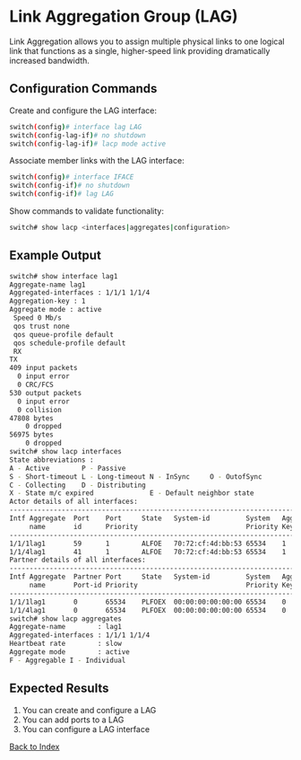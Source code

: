 
# Link Aggregation Group (LAG) 

Link Aggregation allows you to assign multiple physical links to one logical link that functions as a single, higher-speed link providing dramatically increased bandwidth. 

## Configuration Commands 

Create and configure the LAG interface: 

```bash
switch(config)# interface lag LAG 
switch(config-lag-if)# no shutdown 
switch(config-lag-if)# lacp mode active 
```

Associate member links with the LAG interface:

```bash
switch(config)# interface IFACE
switch(config-if)# no shutdown 
switch(config-if)# lag LAG 
```

Show commands to validate functionality:  

```bash
switch# show lacp <interfaces|aggregates|configuration>
```

## Example Output 

```bash
switch# show interface lag1
Aggregate-name lag1
Aggregated-interfaces : 1/1/1 1/1/4
Aggregation-key : 1
Aggregate mode : active
 Speed 0 Mb/s
 qos trust none
 qos queue-profile default
 qos schedule-profile default
 RX
TX 
409 input packets
  0 input error
  0 CRC/FCS
530 output packets
  0 input error
  0 collision
47808 bytes
    0 dropped
56975 bytes
    0 dropped
switch# show lacp interfaces
State abbreviations :
A - Active        P - Passive
S - Short-timeout L - Long-timeout N - InSync     O - OutofSync
C - Collecting    D - Distributing
X - State m/c expired              E - Default neighbor state
Actor details of all interfaces:
------------------------------------------------------------------------------
Intf Aggregate  Port    Port     State   System-id         System   Aggr
     name       id      Priority                           Priority Key
------------------------------------------------------------------------------
1/1/1lag1       59      1        ALFOE   70:72:cf:4d:bb:53 65534    1
1/1/4lag1       41      1        ALFOE   70:72:cf:4d:bb:53 65534    1
Partner details of all interfaces:
------------------------------------------------------------------------------
Intf Aggregate  Partner Port     State   System-id         System   Aggr
     name       Port-id Priority                           Priority Key
------------------------------------------------------------------------------
1/1/1lag1       0       65534    PLFOEX  00:00:00:00:00:00 65534    0
1/1/4lag1       0       65534    PLFOEX  00:00:00:00:00:00 65534    0
switch# show lacp aggregates
Aggregate-name        : lag1
Aggregated-interfaces : 1/1/1 1/1/4
Heartbeat rate        : slow
Aggregate mode        : active
F - Aggregable I - Individual
```

## Expected Results 

1. You can create and configure a LAG
2. You can add ports to a LAG
3. You can configure a LAG interface  
	
[Back to Index](../index.md)
